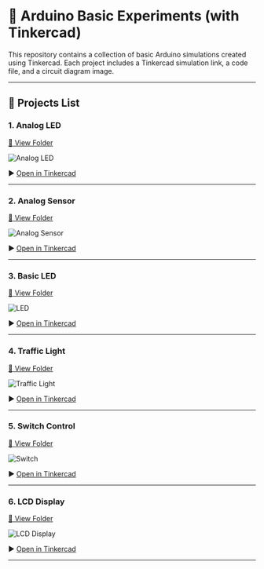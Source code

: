 # 🔌 Arduino Basic Experiments (with Tinkercad)

This repository contains a collection of basic Arduino simulations created using Tinkercad. Each project includes a Tinkercad simulation link, a code file, and a circuit diagram image.

---

## 📁 Projects List

### 1. Analog LED

[🔗 View Folder](./Analog_LED)

![Analog LED](Analog_LED/analog%20led.png)

▶️ [Open in Tinkercad](https://www.tinkercad.com/things/iBXiDq8eTHH-analog-led)

---

### 2. Analog Sensor

[🔗 View Folder](./Analog_Sensor)

![Analog Sensor](Analog_Sensor/Glorious%20Duup.png)

▶️ [Open in Tinkercad](https://www.tinkercad.com/things/2A7YIsn9hdh-analog-sensor-)

---

### 3. Basic LED

[🔗 View Folder](./LED)

![LED](LED/LED.png)

▶️ [Open in Tinkercad](https://www.tinkercad.com/things/kwOnFrq4GJS-led)

---

### 4. Traffic Light

[🔗 View Folder](./Traffic_Light)

![Traffic Light](Traffic_Light/Traffic.png)

▶️ [Open in Tinkercad](https://www.tinkercad.com/things/gEqnvE1U0Df-traffic-)

---

### 5. Switch Control

[🔗 View Folder](./Switch)

![Switch](Switch/Switch.png)

▶️ [Open in Tinkercad](https://www.tinkercad.com/things/4E6q5n07GAC-switch-)

---

### 6. LCD Display

[🔗 View Folder](./LCD)

![LCD Display](LCD/LCD2.png)

▶️ [Open in Tinkercad](https://www.tinkercad.com/things/8hPP3dKVU34-lcd2)

---
